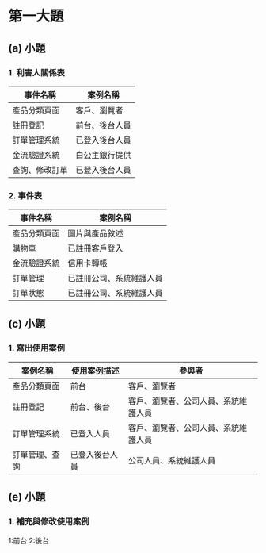 # 第一大題 
## (a) 小題
### 1. 利害人關係表
|事件名稱|案例名稱|
|-------|-------|
|產品分類頁面|客戶、瀏覽者|
|註冊登記|前台、後台人員|
|訂單管理系統|已登入後台人員|
|金流驗證系統|白公主銀行提供|
|查詢、修改訂單|已登入後台人員|

### 2. 事件表
|事件名稱|案例名稱|
|-------|-------|
|產品分類頁面|圖片與產品敘述|
|購物車|已註冊客戶登入|
|金流驗證系統|信用卡轉帳|
|訂單管理|已註冊公司、系統維護人員|
|訂單狀態|已註冊公司、系統維護人員|


## (c) 小題
### 1. 寫出使用案例
|案例名稱|使用案例描述|參與者|
|-------|-----------|-----|
|產品分類頁面|前台|客戶、瀏覽者|
|註冊登記|前台、後台|客戶、瀏覽者、公司人員、系統維護人員|
|訂單管理系統|已登入人員|客戶、瀏覽者、公司人員、系統維護人員|
|訂單管理、查詢|已登入後台人員|公司人員、系統維護人員|


## (e) 小題
### 1. 補充與修改使用案例
1:前台
2:後台